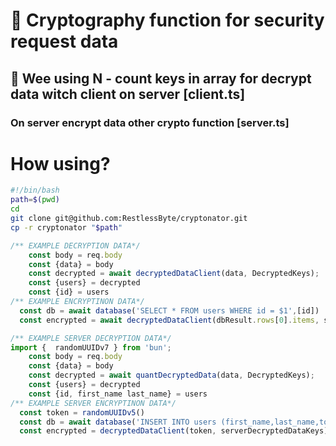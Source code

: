 # 🔐 Cryptography function for security request data 
## 🔑 Wee using N - count keys in array for decrypt data witch client on server [**client.ts**]
### On server encrypt data other crypto function [**server.ts**]

# How using?
```bash
#!/bin/bash
path=$(pwd)
cd 
git clone git@github.com:RestlessByte/cryptonator.git
cp -r cryptonator "$path"
```
```ts
/** EXAMPLE DECRYPTION DATA*/
    const body = req.body
    const {data} = body
    const decrypted = await decryptedDataClient(data, DecryptedKeys);
    const {users} = decrypted
    const {id} = users
/** EXAMPLE ENCRYPTINON DATA*/
  const db = await database('SELECT * FROM users WHERE id = $1',[id])
  const encrypted = await decryptedDataClient(dbResult.rows[0].items, serverDecryptedDataKeys)

```

```ts
/** EXAMPLE SERVER DECRYPTION DATA*/
import {  randomUUIDv7 } from 'bun';
    const body = req.body
    const {data} = body
    const decrypted = await quantDecryptedData(data, DecryptedKeys);
    const {users} = decrypted
    const {id, first_name last_name} = users
/** EXAMPLE SERVER ENCRYPTINON DATA*/
  const token = randomUUIDv5()
  const db = await database('INSERT INTO users (first_name,last_name,token) VALUES ($1,$2,$3)',[ await quantEncryptedData(first_name, serverDecryptedDataKeys),await quantEncryptedData(last_name, serverDecryptedDataKeys), token])
  const encrypted = decryptedDataClient(token, serverDecryptedDataKeys)

```
